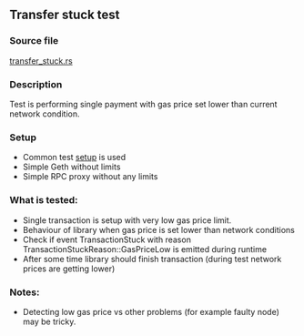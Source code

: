 ## Transfer stuck test

### Source file

[transfer_stuck.rs](../../tests/docker_02_errors/transfer_stuck.rs)

### Description

Test is performing single payment with gas price set lower than current network condition.

### Setup

- Common test [setup](./common-test-setup.md) is used
- Simple Geth without limits
- Simple RPC proxy without any limits

### What is tested:

- Single transaction is setup with very low gas price limit.
- Behaviour of library when gas price is set lower than network conditions
- Check if event TransactionStuck with reason TransactionStuckReason::GasPriceLow is emitted during runtime
- After some time library should finish transaction (during test network prices are getting lower)

### Notes:

- Detecting low gas price vs other problems (for example faulty node) may be tricky.
